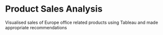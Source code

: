 # Product Sales Analysis
Visualised sales of Europe office related products using Tableau and made appropriate recommendations
